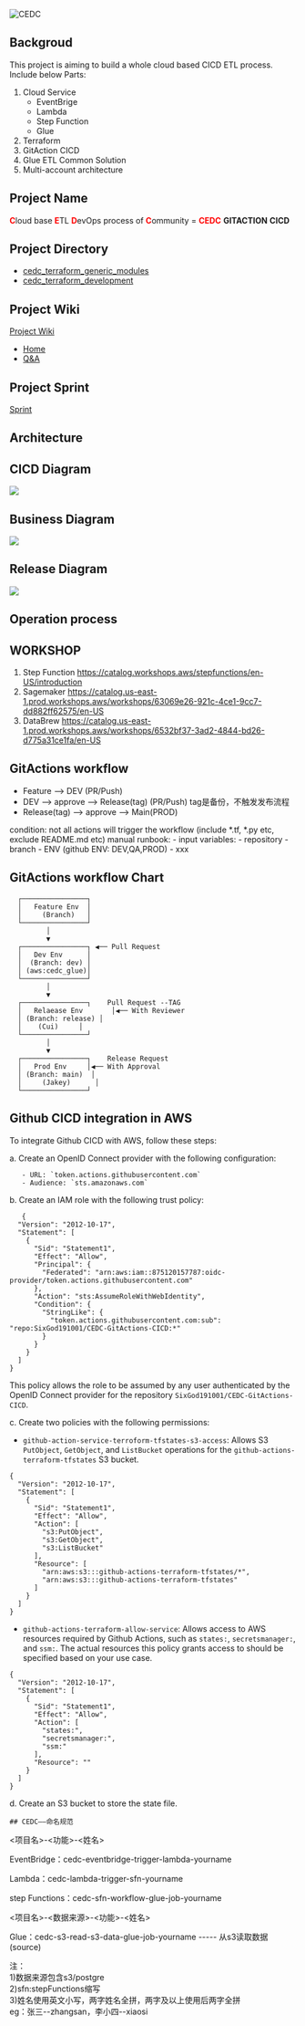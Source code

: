![CEDC](https://gitee.com/SixGod2019/shared-info/raw/master/github_images/images/cedc-logo.png)

## Backgroud
This project is aiming to build a whole cloud based CICD ETL process. Include below Parts:

1. Cloud Service
   - EventBrige
   - Lambda
   - Step Function
   - Glue
2. Terraform 
3. GitAction CICD
4. Glue ETL Common Solution
5. Multi-account architecture

## Project Name
<font color=red>**C**</font>loud base <font color=red>**E**</font>TL <font color=red>**D**</font>evOps process of <font color=red>**C**</font>ommunity = <font color=red>**CEDC**</font> **GITACTION**</font> **CICD**

## Project Directory
- [cedc_terraform_generic_modules](https://github.com/SixGod191001/CEDC-GitActions-CICD/tree/main/cedc_terraform_generic_modules)
- [cedc_terraform_development](https://github.com/SixGod191001/CEDC-GitActions-CICD/tree/main/cedc_terraform_development)
  
## Project Wiki
[Project Wiki](https://github.com/SixGod191001/CEDC-GitActions-CICD/wiki)
  - [Home](https://github.com/SixGod191001/CEDC-GitActions-CICD/wiki)
  - [Q&A](https://github.com/SixGod191001/CEDC/wiki/QA---%E5%B7%B2%E7%9F%A5%E9%97%AE%E9%A2%98-&-%E8%A7%A3%E5%86%B3%E6%96%B9%E6%A1%88)
    
## Project Sprint
[Sprint](https://github.com/users/SixGod191001/projects/3)

## Architecture

## CICD Diagram
![](https://github.com/SixGod191001/CEDC-GitActions-CICD/blob/main/documents/GithubActions.drawio.png)

## Business Diagram
![](https://github.com/SixGod191001/CEDC-GitActions-CICD/blob/main/documents/Phase2.drawio.png)

## Release Diagram
![](https://github.com/SixGod191001/CEDC-GitActions-CICD/blob/main/documents/github_release_workflow.drawio.png)


## Operation process
## WORKSHOP
1. Step Function  https://catalog.workshops.aws/stepfunctions/en-US/introduction
2. Sagemaker      https://catalog.us-east-1.prod.workshops.aws/workshops/63069e26-921c-4ce1-9cc7-dd882ff62575/en-US
3. DataBrew       https://catalog.us-east-1.prod.workshops.aws/workshops/6532bf37-3ad2-4844-bd26-d775a31ce1fa/en-US

## GitActions workflow
   - Feature --> DEV  (PR/Push)
   - DEV --> approve --> Release(tag) (PR/Push) tag是备份，不触发发布流程
   - Release(tag) --> approve --> Main(PROD)

   condition: not all actions will trigger the workflow (include *.tf, *.py etc, exclude README.md etc)
   manual runbook:
     - input variables: 
       - repository
       - branch
       - ENV (github ENV: DEV,QA,PROD)
	   - xxx
## GitActions workflow Chart

      ┌────────────────┐
      │   Feature Env  │
      │     (Branch)   │
      └────────────────┘
             │
             ▼
      ┌────────────────┐ ◀── Pull Request
      │   Dev Env      │
      │  (Branch: dev) │
      │ (aws:cedc_glue)│
      └────────────────┘
             │
             ▼
      ┌────────────────┐    Pull Request --TAG
      │   Relaease Env       │◀── With Reviewer
      │ (Branch: release) │
      │    (Cui)     │
      └────────────────┘
             │
             ▼
      ┌────────────────┐    Release Request
      │   Prod Env     │◀── With Approval
      │ (Branch: main)  │
      │     (Jakey)      │
      └────────────────┘
   



   ## Github CICD integration in AWS

To integrate Github CICD with AWS, follow these steps:

a. Create an OpenID Connect provider with the following configuration:
```
   - URL: `token.actions.githubusercontent.com`
   - Audience: `sts.amazonaws.com`
```
b. Create an IAM role with the following trust policy:
```
   {
  "Version": "2012-10-17",
  "Statement": [
    {
      "Sid": "Statement1",
      "Effect": "Allow",
      "Principal": {
        "Federated": "arn:aws:iam::875120157787:oidc-provider/token.actions.githubusercontent.com"
      },
      "Action": "sts:AssumeRoleWithWebIdentity",
      "Condition": {
        "StringLike": {
          "token.actions.githubusercontent.com:sub": "repo:SixGod191001/CEDC-GitActions-CICD:*"
        }
      }
    }
  ]
}
```
This policy allows the role to be assumed by any user authenticated by the OpenID Connect provider for the repository `SixGod191001/CEDC-GitActions-CICD`.

c. Create two policies with the following permissions:
- `github-action-service-terroform-tfstates-s3-access`: Allows S3 `PutObject`, `GetObject`, and `ListBucket` operations for the `github-actions-terraform-tfstates` S3 bucket.
```
{
  "Version": "2012-10-17",
  "Statement": [
    {
      "Sid": "Statement1",
      "Effect": "Allow",
      "Action": [
        "s3:PutObject",
        "s3:GetObject",
        "s3:ListBucket"
      ],
      "Resource": [
        "arn:aws:s3:::github-actions-terraform-tfstates/*",
        "arn:aws:s3:::github-actions-terraform-tfstates"
      ]
    }
  ]
}
````

- `github-actions-terraform-allow-service`: Allows access to AWS resources required by Github Actions, such as `states:`, `secretsmanager:`, and `ssm:`. The actual resources this policy grants access to should be specified based on your use case.
````
{
  "Version": "2012-10-17",
  "Statement": [
    {
      "Sid": "Statement1",
      "Effect": "Allow",
      "Action": [
        "states:",
        "secretsmanager:",
        "ssm:"
      ],
      "Resource": ""
    }
  ]
}
````

d. Create an S3 bucket to store the state file.



 ```
## CEDC——命名规范
```
<项目名>-<功能>-<姓名>

EventBridge：cedc-eventbridge-trigger-lambda-yourname

Lambda：cedc-lambda-trigger-sfn-yourname

step Functions：cedc-sfn-workflow-glue-job-yourname

<项目名>-<数据来源>-<功能>-<姓名>

Glue：cedc-s3-read-s3-data-glue-job-yourname	----- 从s3读取数据(source)


注：                    
1)数据来源包含s3/postgre   
2)sfn:stepFunctions缩写             
3)姓名使用英文小写，两字姓名全拼，两字及以上使用后两字全拼                       
eg：张三--zhangsan，李小四--xiaosi


```

